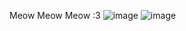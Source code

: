 Meow Meow Meow :3
![image](https://github.com/user-attachments/assets/963525fb-7099-42c9-bd3c-436528eda76c)
![image](https://github.com/user-attachments/assets/2434cf3f-76cc-4873-ba20-37295babf625)

